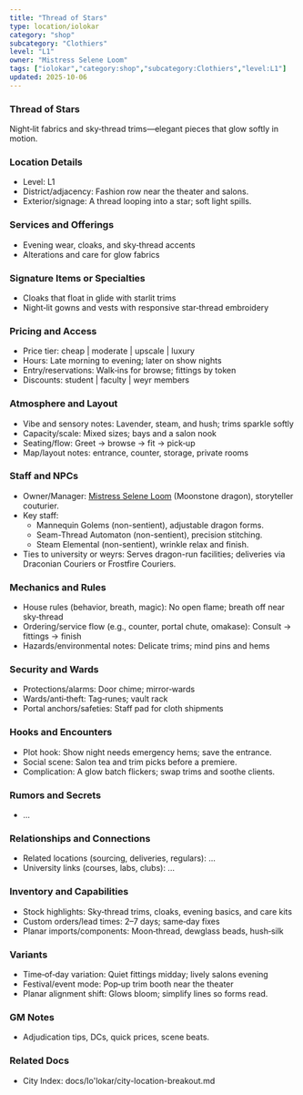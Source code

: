 ```yaml
---
title: "Thread of Stars"
type: location/iolokar
category: "shop"
subcategory: "Clothiers"
level: "L1"
owner: "Mistress Selene Loom"
tags: ["iolokar","category:shop","subcategory:Clothiers","level:L1"]
updated: 2025-10-06
---
```

### Thread of Stars

Night‑lit fabrics and sky‑thread trims—elegant pieces that glow softly in motion.

### Location Details

- Level: L1
 - District/adjacency: Fashion row near the theater and salons.
 - Exterior/signage: A thread looping into a star; soft light spills.

### Services and Offerings

 - Evening wear, cloaks, and sky‑thread accents
 - Alterations and care for glow fabrics

### Signature Items or Specialties

- Cloaks that float in glide with starlit trims
 - Night‑lit gowns and vests with responsive star‑thread embroidery

### Pricing and Access

- Price tier: cheap | moderate | upscale | luxury
 - Hours: Late morning to evening; later on show nights
 - Entry/reservations: Walk‑ins for browse; fittings by token
- Discounts: student | faculty | weyr members

### Atmosphere and Layout

 - Vibe and sensory notes: Lavender, steam, and hush; trims sparkle softly
 - Capacity/scale: Mixed sizes; bays and a salon nook
 - Seating/flow: Greet → browse → fit → pick‑up
- Map/layout notes: entrance, counter, storage, private rooms

### Staff and NPCs

- Owner/Manager: [Mistress Selene Loom](../People/mistress-selene-loom.md) (Moonstone dragon), storyteller couturier.
- Key staff:
  - Mannequin Golems (non-sentient), adjustable dragon forms.
  - Seam-Thread Automaton (non-sentient), precision stitching.
  - Steam Elemental (non-sentient), wrinkle relax and finish.
- Ties to university or weyrs: Serves dragon-run facilities; deliveries via Draconian Couriers or Frostfire Couriers.

### Mechanics and Rules

 - House rules (behavior, breath, magic): No open flame; breath off near sky‑thread
 - Ordering/service flow (e.g., counter, portal chute, omakase): Consult → fittings → finish
 - Hazards/environmental notes: Delicate trims; mind pins and hems

### Security and Wards

 - Protections/alarms: Door chime; mirror‑wards
 - Wards/anti‑theft: Tag‑runes; vault rack
 - Portal anchors/safeties: Staff pad for cloth shipments

### Hooks and Encounters

 - Plot hook: Show night needs emergency hems; save the entrance.
 - Social scene: Salon tea and trim picks before a premiere.
 - Complication: A glow batch flickers; swap trims and soothe clients.

### Rumors and Secrets

- ...

### Relationships and Connections

- Related locations (sourcing, deliveries, regulars): ...
- University links (courses, labs, clubs): ...

### Inventory and Capabilities

 - Stock highlights: Sky‑thread trims, cloaks, evening basics, and care kits
 - Custom orders/lead times: 2–7 days; same‑day fixes
 - Planar imports/components: Moon‑thread, dewglass beads, hush‑silk

### Variants

 - Time‑of‑day variation: Quiet fittings midday; lively salons evening
 - Festival/event mode: Pop‑up trim booth near the theater
 - Planar alignment shift: Glows bloom; simplify lines so forms read.

### GM Notes

- Adjudication tips, DCs, quick prices, scene beats.

### Related Docs

- City Index: docs/Io'lokar/city-location-breakout.md
